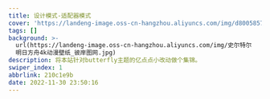 ```yaml
---
title: 设计模式-适配器模式
cover: 'https://landeng-image.oss-cn-hangzhou.aliyuncs.com/img/d8005857ce4b444a87aca1c8d191b165.jpg'
tags: []
background: >-
  url(https://landeng-image.oss-cn-hangzhou.aliyuncs.com/img/史尔特尔
  明日方舟4k动漫壁纸_彼岸图网.jpg)
description: 将本站针对butterfly主题的亿点点小改动做个集锦。
swiper_index: 1
abbrlink: 210c1e9b
date: 2022-11-30 23:50:16
---
```


